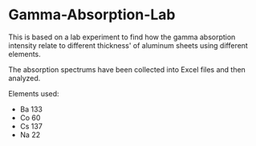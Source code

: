 # Gamma-Absorption-Lab
This is based on a lab experiment to find how the gamma absorption intensity relate to different thickness' of aluminum sheets using different elements. 

The absorption spectrums have been collected into Excel files and then analyzed.

Elements used:
- Ba 133
- Co 60
- Cs 137
- Na 22
